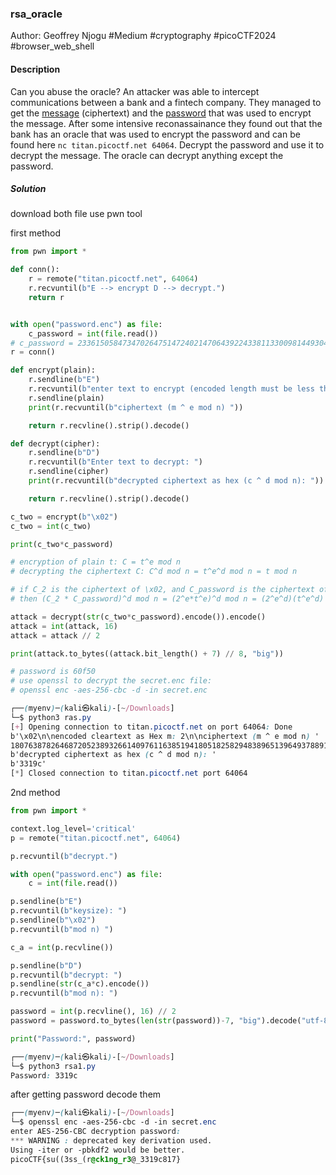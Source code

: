 ### rsa_oracle

Author: Geoffrey Njogu
#Medium #cryptography #picoCTF2024 #browser_web_shell 
#### Description

Can you abuse the oracle? An attacker was able to intercept communications between a bank and a fintech company. They managed to get the [message](https://artifacts.picoctf.net/c_titan/149/secret.enc) (ciphertext) and the [password](https://artifacts.picoctf.net/c_titan/149/password.enc) that was used to encrypt the message. After some intensive reconassainance they found out that the bank has an oracle that was used to encrypt the password and can be found here `nc titan.picoctf.net 64064`. Decrypt the password and use it to decrypt the message. The oracle can decrypt anything except the password.

##### Solution
download both file
use pwn tool

first method

```python
from pwn import *

def conn():
    r = remote("titan.picoctf.net", 64064)
    r.recvuntil(b"E --> encrypt D --> decrypt.")
    return r


with open("password.enc") as file:
    c_password = int(file.read())
# c_password = 2336150584734702647514724021470643922433811330098144930425575029773908475892259185520495303353109615046654428965662643241365308392679139063000973730368839
r = conn()

def encrypt(plain):
    r.sendline(b"E")
    r.recvuntil(b"enter text to encrypt (encoded length must be less than keysize): ")
    r.sendline(plain)
    print(r.recvuntil(b"ciphertext (m ^ e mod n) "))

    return r.recvline().strip().decode()

def decrypt(cipher):
    r.sendline(b"D")
    r.recvuntil(b"Enter text to decrypt: ")
    r.sendline(cipher)
    print(r.recvuntil(b"decrypted ciphertext as hex (c ^ d mod n): "))

    return r.recvline().strip().decode()

c_two = encrypt(b"\x02")
c_two = int(c_two)

print(c_two*c_password)

# encryption of plain t: C = t^e mod n
# decrypting the ciphertext C: C^d mod n = t^e^d mod n = t mod n

# if C_2 is the ciphertext of \x02, and C_password is the ciphertext of the password t
# then (C_2 * C_password)^d mod n = (2^e*t^e)^d mod n = (2^e^d)(t^e^d) mod n = 2t mod n

attack = decrypt(str(c_two*c_password).encode()).encode()
attack = int(attack, 16)
attack = attack // 2

print(attack.to_bytes((attack.bit_length() + 7) // 8, "big"))

# password is 60f50
# use openssl to decrypt the secret.enc file:
# openssl enc -aes-256-cbc -d -in secret.enc
```

```css
┌──(myenv)─(kali㉿kali)-[~/Downloads]
└─$ python3 ras.py     
[+] Opening connection to titan.picoctf.net on port 64064: Done
b'\x02\n\nencoded cleartext as Hex m: 2\n\nciphertext (m ^ e mod n) '
18076387826468720523893266140976116385194180518258294838965139649378891829626064600438838013115795971437584584488138284886940475192715375039672686708094717607510546087912481320314436676403766192383573518367387308778753288368751320518634321128602031667790118465944509598016636546237455684942611011139037897690
b'decrypted ciphertext as hex (c ^ d mod n): '
b'3319c'
[*] Closed connection to titan.picoctf.net port 64064
```

2nd method

```python
from pwn import *

context.log_level='critical'
p = remote("titan.picoctf.net", 64064)

p.recvuntil(b"decrypt.")

with open("password.enc") as file:
    c = int(file.read())

p.sendline(b"E")
p.recvuntil(b"keysize): ")
p.sendline(b"\x02")
p.recvuntil(b"mod n) ")

c_a = int(p.recvline())

p.sendline(b"D")
p.recvuntil(b"decrypt: ")
p.sendline(str(c_a*c).encode())
p.recvuntil(b"mod n): ")

password = int(p.recvline(), 16) // 2
password = password.to_bytes(len(str(password))-7, "big").decode("utf-8")

print("Password:", password)
```

```css
┌──(myenv)─(kali㉿kali)-[~/Downloads]
└─$ python3 rsa1.py                               
Password: 3319c
```

after getting password decode them

```css
┌──(myenv)─(kali㉿kali)-[~/Downloads]
└─$ openssl enc -aes-256-cbc -d -in secret.enc
enter AES-256-CBC decryption password:
*** WARNING : deprecated key derivation used.
Using -iter or -pbkdf2 would be better.
picoCTF{su((3ss_(r@ck1ng_r3@_3319c817}  
```
